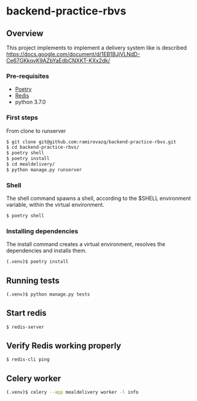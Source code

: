 # backend-practice-rbvs

## Overview
This project implements to implement a delivery system like is described https://docs.google.com/document/d/1EB1BJjVLNdD-Ce67GKkqvK9AZbYaEdbCNXKT-KXx2dk/

### Pre-requisites
* [Poetry](https://python-poetry.org/docs/)
* [Redis](https://redis.io/)
* python 3.7.0


### First steps
From clone to runserver
```sh
$ git clone git@github.com:ramirovazq/backend-practice-rbvs.git
$ cd backend-practice-rbvs/
$ poetry shell
$ poetry install
$ cd mealdelivery/
$ python manage.py runserver
```

### Shell
The shell command spawns a shell, according to the $SHELL environment variable, within
the virtual environment.
```sh
$ poetry shell
```

### Installing dependencies
The install command creates a virtual environment, resolves the dependencies
and installs them.
```sh
(.venv)$ poetry install
```


## Running tests
```sh
(.venv)$ python manage.py tests
```

## Start redis 
```sh
$ redis-server
```

## Verify Redis working properly
```sh
$ redis-cli ping
```

## Celery worker
```sh
(.venv)$ celery --app mealdelivery worker -l info
```
